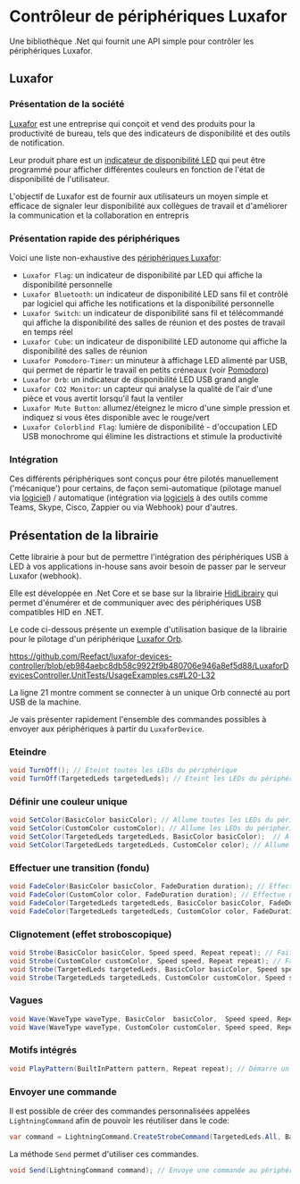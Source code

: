 # Contrôleur de périphériques Luxafor

Une bibliothèque .Net qui fournit une API simple pour contrôler les périphériques Luxafor.

## Luxafor

### Présentation de la société

[Luxafor](https://luxafor.com) est une entreprise qui conçoit et vend des produits pour la productivité de bureau, tels que des indicateurs de disponibilité et des outils de notification. 

Leur produit phare est un [indicateur de disponibilité LED](https://luxafor.com/product/flag) qui peut être programmé pour afficher différentes couleurs en fonction de l'état de disponibilité de l'utilisateur. 

L'objectif de Luxafor est de fournir aux utilisateurs un moyen simple et efficace de signaler leur disponibilité aux collègues de travail et d'améliorer la communication et la collaboration en entrepris

### Présentation rapide des périphériques

Voici une liste non-exhaustive des [périphériques Luxafor](https://luxafor.com/products):

- `Luxafor Flag`: un indicateur de disponibilité par LED qui affiche la disponibilité personnelle
- `Luxafor Bluetooth`: un indicateur de disponibilité LED sans fil et contrôlé par logiciel qui affiche les notifications et la disponibilité personnelle
- `Luxafor Switch`: un indicateur de disponibilité sans fil et télécommandé qui affiche la disponibilité des salles de réunion et des postes de travail en temps réel
- `Luxafor Cube`: un indicateur de disponibilité LED autonome qui affiche la disponibilité des salles de réunion
- `Luxafor Pomodoro-Timer`: un minuteur à affichage LED alimenté par USB, qui permet de répartir le travail en petits créneaux (voir [Pomodoro](https://reefact.net/craftsmanship/tools/pomodoro))
- `Luxafor Orb`: un indicateur de disponibilité LED USB grand angle
- `Luxafor CO2 Monitor`: un capteur qui analyse la qualité de l'air d'une pièce et vous avertit lorsqu'il faut la ventiler
- `Luxafor Mute Button`: allumez/éteignez le micro d'une simple pression et indiquez si vous êtes disponible avec le rouge/vert
- `Luxafor Colorblind Flag`: lumière de disponibilité - d'occupation LED USB monochrome qui élimine les distractions et stimule la productivité

### Intégration

Ces différents périphériques sont conçus pour être pilotés manuellement ('mécanique') pour certains, de façon semi-automatique (pilotage manuel via [logiciel](https://luxaformanual.com)) / automatique (intégration via [logiciels](https://luxaformanual.com) à des outils comme Teams, Skype, Cisco, Zappier ou via Webhook) pour d'autres. 

## Présentation de la librairie

Cette librairie à pour but de permettre l'intégration des périphériques USB à LED à vos applications in-house sans avoir besoin de passer par le serveur Luxafor (webhook).

Elle est développée en .Net Core et se base sur la librairie [HidLibrairy](https://github.com/mikeobrien/HidLibrary) qui permet d'énumérer et de communiquer avec des périphériques USB compatibles HID en .NET.

Le code ci-dessous présente un exemple d'utilisation basique de la librairie pour le pilotage d'un périphérique [Luxafor Orb](https://luxafor.com/product/orb/).

https://github.com/Reefact/luxafor-devices-controller/blob/eb984aebc8db58c9922f9b480706e946a8ef5d88/LuxaforDevicesController.UnitTests/UsageExamples.cs#L20-L32

La ligne 21 montre comment se connecter à un unique Orb connecté au port USB de la machine.

Je vais présenter rapidement l'ensemble des commandes possibles à envoyer aux périphériques à partir du `LuxaforDevice`.

### Eteindre

```csharp
void TurnOff(); // Eteint toutes les LEDs du périphérique
void TurnOff(TargetedLeds targetedLeds); // Eteint les LEDs du périphérique ciblées
```

### Définir une couleur unique

```csharp
void SetColor(BasicColor basicColor); // Allume toutes les LEDs du périphérique dans une couleur basique.
void SetColor(CustomColor customColor); // Allume les LEDs du périphérique dans une couleur personnalisée.
void SetColor(TargetedLeds targetedLeds, BasicColor basicColor);  // Allume toutes les LEDs du périphérique ciblées dans une couleur basique.
void SetColor(TargetedLeds targetedLeds, CustomColor color); // Allume les LEDs du périphérique ciblées dans une couleur personnalisée.
```

### Effectuer une transition (fondu)

```csharp
void FadeColor(BasicColor basicColor, FadeDuration duration); // Effectue une transition de toutes les LEDs du périphérique vers une couleur basique
void FadeColor(CustomColor color, FadeDuration duration); // Effectue une transition de toutes les LEDs du périphérique vers une couleur personnalisée
void FadeColor(TargetedLeds targetedLeds, BasicColor basicColor, FadeDuration duration); // Effectue une transition des LEDs du périphérique ciblées vers une couleur basique
void FadeColor(TargetedLeds targetedLeds, CustomColor color, FadeDuration duration); // Effectue une transition des LEDs du périphérique ciblées vers une couleur personnalisée
```

### Clignotement (effet stroboscopique)

```csharp
void Strobe(BasicColor basicColor, Speed speed, Repeat repeat); // Fait clignoter toutes les LEDs du périphérique dans une couleur basique
void Strobe(CustomColor customColor, Speed speed, Repeat repeat); // Fait clignoter toutes les LEDs du périphérique dans une couleur personnalisée
void Strobe(TargetedLeds targetedLeds, BasicColor basicColor, Speed speed, Repeat repeat); // Fait clignoter les LEDs du périphérique ciblées dans une couleur basique
void Strobe(TargetedLeds targetedLeds, CustomColor customColor, Speed speed, Repeat repeat); // Fait clignoter les LEDs du périphérique ciblées dans une couleur personnalisée
```

### Vagues

```csharp
void Wave(WaveType waveType, BasicColor  basicColor,  Speed speed, Repeat repeat); // Démarre un motif de type "vague" qui cible toutes les LEDs du périphérique basé sur une couleur basique
void Wave(WaveType waveType, CustomColor customColor, Speed speed, Repeat repeat); // Démarre un motif de type "vague" qui cible toutes les LEDs du périphérique basé sur une couleur personnalisée
```

### Motifs intégrés

```csharp
void PlayPattern(BuiltInPattern pattern, Repeat repeat); // Démarre un motif intégré qui cible toutes les LEDs du périphérique
```

### Envoyer une commande

Il est possible de créer des commandes personnalisées appelées `LightningCommand` afin de pouvoir les réutiliser dans le code:

```csharp
var command = LightningCommand.CreateStrobeCommand(TargetedLeds.All, BasicColor.Yellow, Speed.FromByte(20), Repeat.Count(3));
```

La méthode `Send` permet d'utiliser ces commandes.

```csharp
void Send(LightningCommand command); // Envoye une commande au périphérique
```
